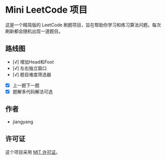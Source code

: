 
# Mini LeetCode 项目

这是一个精简版的 LeetCode 刷题项目，旨在帮助你学习和练习算法问题。每次刷新都会随机出现一道题目。


## 路线图

- [√] 增加Head和Foot
- [√] 左右独立窗口
- [√] 题目难度筛选器
- [x] 上一题下一题
- [x] 题解多代码解法可选

## 作者

- jiangyang

## 许可证

这个项目采用 [MIT 许可证](LICENSE)。


